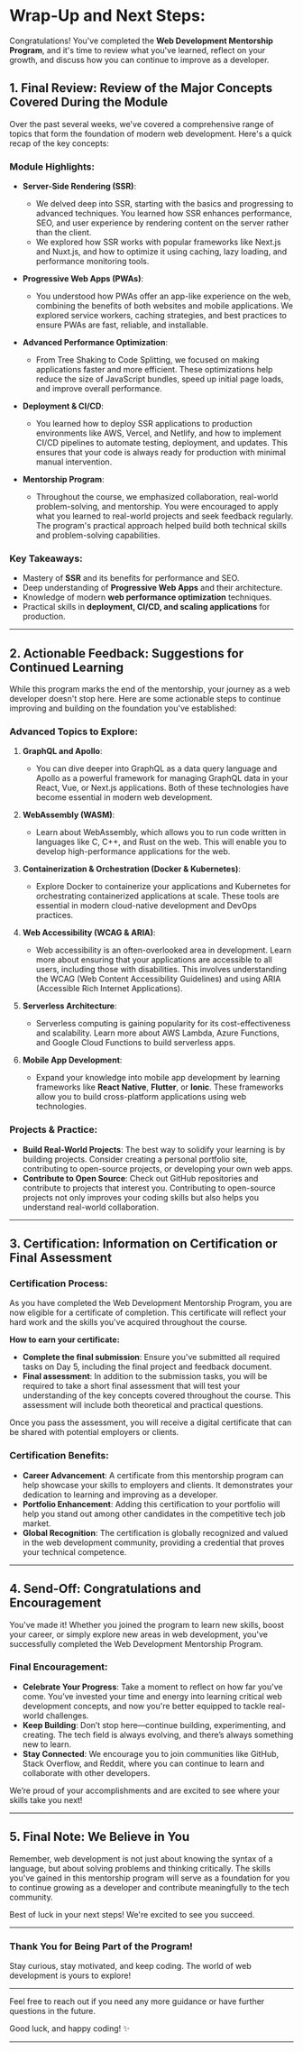 # **Wrap-Up and Next Steps:**

Congratulations! You've completed the **Web Development Mentorship Program**, and it's time to review what you've learned, reflect on your growth, and discuss how you can continue to improve as a developer.

## **1. Final Review: Review of the Major Concepts Covered During the Module**

Over the past several weeks, we've covered a comprehensive range of topics that form the foundation of modern web development. Here's a quick recap of the key concepts:

### **Module Highlights:**
- **Server-Side Rendering (SSR)**: 
   - We delved deep into SSR, starting with the basics and progressing to advanced techniques. You learned how SSR enhances performance, SEO, and user experience by rendering content on the server rather than the client.
   - We explored how SSR works with popular frameworks like Next.js and Nuxt.js, and how to optimize it using caching, lazy loading, and performance monitoring tools.
  
- **Progressive Web Apps (PWAs)**:
   - You understood how PWAs offer an app-like experience on the web, combining the benefits of both websites and mobile applications. We explored service workers, caching strategies, and best practices to ensure PWAs are fast, reliable, and installable.

- **Advanced Performance Optimization**:
   - From Tree Shaking to Code Splitting, we focused on making applications faster and more efficient. These optimizations help reduce the size of JavaScript bundles, speed up initial page loads, and improve overall performance.
  
- **Deployment & CI/CD**:
   - You learned how to deploy SSR applications to production environments like AWS, Vercel, and Netlify, and how to implement CI/CD pipelines to automate testing, deployment, and updates. This ensures that your code is always ready for production with minimal manual intervention.
  
- **Mentorship Program**: 
   - Throughout the course, we emphasized collaboration, real-world problem-solving, and mentorship. You were encouraged to apply what you learned to real-world projects and seek feedback regularly. The program's practical approach helped build both technical skills and problem-solving capabilities.

### **Key Takeaways:**
- Mastery of **SSR** and its benefits for performance and SEO.
- Deep understanding of **Progressive Web Apps** and their architecture.
- Knowledge of modern **web performance optimization** techniques.
- Practical skills in **deployment, CI/CD, and scaling applications** for production.

---

## **2. Actionable Feedback: Suggestions for Continued Learning**

While this program marks the end of the mentorship, your journey as a web developer doesn't stop here. Here are some actionable steps to continue improving and building on the foundation you've established:

### **Advanced Topics to Explore:**
1. **GraphQL and Apollo**:
   - You can dive deeper into GraphQL as a data query language and Apollo as a powerful framework for managing GraphQL data in your React, Vue, or Next.js applications. Both of these technologies have become essential in modern web development.

2. **WebAssembly (WASM)**:
   - Learn about WebAssembly, which allows you to run code written in languages like C, C++, and Rust on the web. This will enable you to develop high-performance applications for the web.

3. **Containerization & Orchestration (Docker & Kubernetes)**:
   - Explore Docker to containerize your applications and Kubernetes for orchestrating containerized applications at scale. These tools are essential in modern cloud-native development and DevOps practices.

4. **Web Accessibility (WCAG & ARIA)**:
   - Web accessibility is an often-overlooked area in development. Learn more about ensuring that your applications are accessible to all users, including those with disabilities. This involves understanding the WCAG (Web Content Accessibility Guidelines) and using ARIA (Accessible Rich Internet Applications).

5. **Serverless Architecture**:
   - Serverless computing is gaining popularity for its cost-effectiveness and scalability. Learn more about AWS Lambda, Azure Functions, and Google Cloud Functions to build serverless apps.

6. **Mobile App Development**:
   - Expand your knowledge into mobile app development by learning frameworks like **React Native**, **Flutter**, or **Ionic**. These frameworks allow you to build cross-platform applications using web technologies.

### **Projects & Practice:**
- **Build Real-World Projects**: The best way to solidify your learning is by building projects. Consider creating a personal portfolio site, contributing to open-source projects, or developing your own web apps.
- **Contribute to Open Source**: Check out GitHub repositories and contribute to projects that interest you. Contributing to open-source projects not only improves your coding skills but also helps you understand real-world collaboration.

---

## **3. Certification: Information on Certification or Final Assessment**

### **Certification Process:**

As you have completed the Web Development Mentorship Program, you are now eligible for a certificate of completion. This certificate will reflect your hard work and the skills you've acquired throughout the course.

**How to earn your certificate:**
- **Complete the final submission**: Ensure you've submitted all required tasks on Day 5, including the final project and feedback document.
- **Final assessment**: In addition to the submission tasks, you will be required to take a short final assessment that will test your understanding of the key concepts covered throughout the course. This assessment will include both theoretical and practical questions.
  
Once you pass the assessment, you will receive a digital certificate that can be shared with potential employers or clients.

### **Certification Benefits:**
- **Career Advancement**: A certificate from this mentorship program can help showcase your skills to employers and clients. It demonstrates your dedication to learning and improving as a developer.
- **Portfolio Enhancement**: Adding this certification to your portfolio will help you stand out among other candidates in the competitive tech job market.
- **Global Recognition**: The certification is globally recognized and valued in the web development community, providing a credential that proves your technical competence.

---

## **4. Send-Off: Congratulations and Encouragement**

You've made it! Whether you joined the program to learn new skills, boost your career, or simply explore new areas in web development, you've successfully completed the Web Development Mentorship Program.

### **Final Encouragement:**
- **Celebrate Your Progress**: Take a moment to reflect on how far you've come. You’ve invested your time and energy into learning critical web development concepts, and now you're better equipped to tackle real-world challenges.
- **Keep Building**: Don’t stop here—continue building, experimenting, and creating. The tech field is always evolving, and there’s always something new to learn.
- **Stay Connected**: We encourage you to join communities like GitHub, Stack Overflow, and Reddit, where you can continue to learn and collaborate with other developers.

We’re proud of your accomplishments and are excited to see where your skills take you next!

---

## **5. Final Note: We Believe in You**

Remember, web development is not just about knowing the syntax of a language, but about solving problems and thinking critically. The skills you've gained in this mentorship program will serve as a foundation for you to continue growing as a developer and contribute meaningfully to the tech community.

Best of luck in your next steps! We're excited to see you succeed.

---

### **Thank You for Being Part of the Program!**

Stay curious, stay motivated, and keep coding. The world of web development is yours to explore!

--- 

Feel free to reach out if you need any more guidance or have further questions in the future.

Good luck, and happy coding! ✨

--- 

